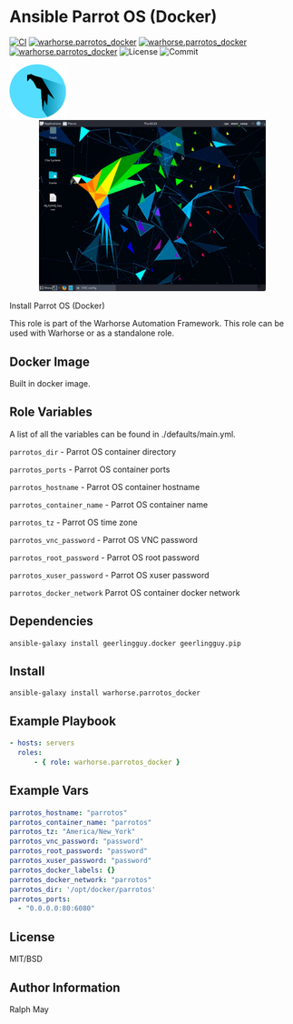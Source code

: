 Ansible Parrot OS (Docker)
=========
[![CI](https://github.com/warhorse/ansible-role-parrotos-docker/workflows/CI/badge.svg?event=push)](https://github.com/warhorse/ansible-role-parrotos-docker/actions?query=workflow%3ACI)
[![warhorse.parrotos_docker](https://img.shields.io/ansible/role/58075)](https://galaxy.ansible.com/warhorse/parrotos_docker)
[![warhorse.parrotos_docker](https://img.shields.io/ansible/quality/58075)](https://galaxy.ansible.com/warhorse/parrotos_docker)
[![warhorse.parrotos_docker](https://img.shields.io/ansible/role/d/58075)](https://galaxy.ansible.com/warhorse/parrotos_docker)
![License](https://img.shields.io/github/license/warhorse/ansible-role-parrotos-docker)
![Commit](https://img.shields.io/github/last-commit/warhorse/ansible-role-parrotos-docker)

<img src='./images/parrot_os_logo.png' width='100'>

<center><img src='./images/desktop.png' width='400'></center>

Install Parrot OS (Docker)

This role is part of the Warhorse Automation Framework. This role can be used with Warhorse or as a standalone role.

Docker Image
-------------

Built in docker image.

Role Variables
--------------

A list of all the variables can be found in ./defaults/main.yml.

`parrotos_dir` - Parrot OS container directory

`parrotos_ports` - Parrot OS container ports

`parrotos_hostname` - Parrot OS container hostname

`parrotos_container_name` - Parrot OS container name

`parrotos_tz` - Parrot OS time zone

`parrotos_vnc_password` - Parrot OS VNC password

`parrotos_root_password` - Parrot OS root password

`parrotos_xuser_password` - Parrot OS xuser password

`parrotos_docker_network` Parrot OS container docker network


Dependencies
------------

```shell
ansible-galaxy install geerlingguy.docker geerlingguy.pip
```

Install
------------

```shell
ansible-galaxy install warhorse.parrotos_docker
```

Example Playbook
----------------

```yaml
- hosts: servers
  roles:
      - { role: warhorse.parrotos_docker }
```

Example Vars
----------------

```yaml
parrotos_hostname: "parrotos"
parrotos_container_name: "parrotos"
parrotos_tz: "America/New_York"
parrotos_vnc_password: "password"
parrotos_root_password: "password"
parrotos_xuser_password: "password"
parrotos_docker_labels: {}
parrotos_docker_network: "parrotos"
parrotos_dir: '/opt/docker/parrotos'
parrotos_ports:
  - "0.0.0.0:80:6080"
```

License
-------

MIT/BSD

Author Information
------------------

Ralph May
